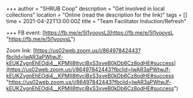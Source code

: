 +++
author = "SHRUB Coop"
description = "Get involved in local collections"
location = "Online (read the description for the link)"
tags = []
time = 2021-04-22T13:00:00Z
title = "Team Facilitator Induction/Refresh"

+++
FB event: [https://fb.me/e/5l1yoovsL](https://fb.me/e/5l1yoovsL "https://fb.me/e/5l1yoovsL")

Zoom link: [https://us02web.zoom.us/j/86497842443?fbclid=IwAR3aPWtwJf-kEUKZvgnEhEOdi4__KPMII8ttvcjBxS3xveB0kDb6Cz8odHE#success](https://us02web.zoom.us/j/86497842443?fbclid=IwAR3aPWtwJf-kEUKZvgnEhEOdi4__KPMII8ttvcjBxS3xveB0kDb6Cz8odHE#success "https://us02web.zoom.us/j/86497842443?fbclid=IwAR3aPWtwJf-kEUKZvgnEhEOdi4__KPMII8ttvcjBxS3xveB0kDb6Cz8odHE#success")